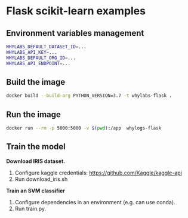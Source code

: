# Flask scikit-learn examples


## Environment variables management

```bash
WHYLABS_DEFAULT_DATASET_ID=...
WHYLABS_API_KEY=...
WHYLABS_DEFAULT_ORG_ID=...
WHYLABS_API_ENDPOINT=...
```

## Build the image

```bash
docker build --build-arg PYTHON_VERSION=3.7 -t whylabs-flask .
```

## Run the image

```bash
docker run --rm -p 5000:5000 -v $(pwd):/app  whylogs-flask
```


## Train the model

__Download IRIS dataset.__

1. Configure kaggle credentials: https://github.com/Kaggle/kaggle-api
2. Run download_iris.sh

__Train an SVM classifier__

1. Configure dependencies in an environment (e.g. can use conda).
2. Run train.py.